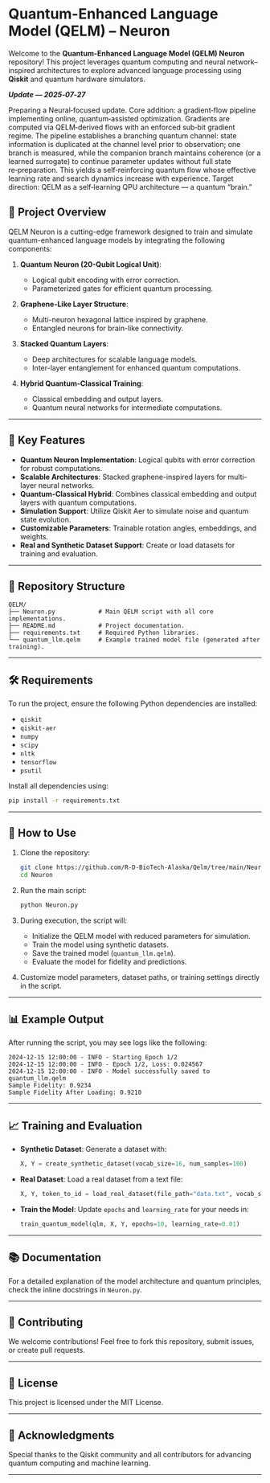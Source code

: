# Quantum-Enhanced Language Model (QELM) – Neuron

Welcome to the **Quantum-Enhanced Language Model (QELM) Neuron** repository! This project leverages quantum computing and neural
network–inspired architectures to explore advanced language processing using **Qiskit** and quantum hardware simulators.

***Update — 2025‑07‑27***

Preparing a Neural‑focused update. Core addition: a gradient‑flow pipeline implementing online, quantum‑assisted optimization. Gradients are computed via QELM‑derived flows with an enforced sub‑bit gradient regime. The pipeline establishes a branching quantum channel: state information is duplicated at the channel level prior to observation; one branch is measured, while the companion branch maintains coherence (or a learned surrogate) to continue parameter updates without full state re‑preparation. This yields a self‑reinforcing quantum flow whose effective learning rate and search dynamics increase with experience. Target direction: QELM as a self‑learning QPU architecture — a quantum “brain.”


## 🚀 Project Overview

QELM Neuron is a cutting-edge framework designed to train and simulate quantum-enhanced language models by integrating the following components:

1. **Quantum Neuron (20-Qubit Logical Unit)**:
   - Logical qubit encoding with error correction.
   - Parameterized gates for efficient quantum processing.

2. **Graphene-Like Layer Structure**:
   - Multi-neuron hexagonal lattice inspired by graphene.
   - Entangled neurons for brain-like connectivity.

3. **Stacked Quantum Layers**:
   - Deep architectures for scalable language models.
   - Inter-layer entanglement for enhanced quantum computations.

4. **Hybrid Quantum-Classical Training**:
   - Classical embedding and output layers.
   - Quantum neural networks for intermediate computations.

---

## 🔑 Key Features

- **Quantum Neuron Implementation**: Logical qubits with error correction for robust computations.
- **Scalable Architectures**: Stacked graphene-inspired layers for multi-layer neural networks.
- **Quantum-Classical Hybrid**: Combines classical embedding and output layers with quantum computations.
- **Simulation Support**: Utilize Qiskit Aer to simulate noise and quantum state evolution.
- **Customizable Parameters**: Trainable rotation angles, embeddings, and weights.
- **Real and Synthetic Dataset Support**: Create or load datasets for training and evaluation.

---

## 📂 Repository Structure

```
QELM/
├── Neuron.py            # Main QELM script with all core implementations.
├── README.md            # Project documentation.
├── requirements.txt     # Required Python libraries.
└── quantum_llm.qelm     # Example trained model file (generated after training).
```

---

## 🛠️ Requirements

To run the project, ensure the following Python dependencies are installed:

- `qiskit`
- `qiskit-aer`
- `numpy`
- `scipy`
- `nltk`
- `tensorflow`
- `psutil`


Install all dependencies using:
```bash
pip install -r requirements.txt
```

---

## 📖 How to Use

1. Clone the repository:
   ```bash
   git clone https://github.com/R-D-BioTech-Alaska/Qelm/tree/main/Neural/Neuron.git
   cd Neuron
   ```

2. Run the main script:
   ```bash
   python Neuron.py
   ```

3. During execution, the script will:
   - Initialize the QELM model with reduced parameters for simulation.
   - Train the model using synthetic datasets.
   - Save the trained model (`quantum_llm.qelm`).
   - Evaluate the model for fidelity and predictions.

4. Customize model parameters, dataset paths, or training settings directly in the script.

---

## 📊 Example Output

After running the script, you may see logs like the following:

```plaintext
2024-12-15 12:00:00 - INFO - Starting Epoch 1/2
2024-12-15 12:00:00 - INFO - Epoch 1/2, Loss: 0.024567
2024-12-15 12:00:00 - INFO - Model successfully saved to quantum_llm.qelm
Sample Fidelity: 0.9234
Sample Fidelity After Loading: 0.9210
```

---

## 📈 Training and Evaluation

- **Synthetic Dataset**:
  Generate a dataset with:
  ```python
  X, Y = create_synthetic_dataset(vocab_size=16, num_samples=100)
  ```

- **Real Dataset**:
  Load a real dataset from a text file:
  ```python
  X, Y, token_to_id = load_real_dataset(file_path="data.txt", vocab_size=5000)
  ```

- **Train the Model**:
  Update `epochs` and `learning_rate` for your needs in:
  ```python
  train_quantum_model(qlm, X, Y, epochs=10, learning_rate=0.01)
  ```

---

## 📚 Documentation

For a detailed explanation of the model architecture and quantum principles, check the inline docstrings in `Neuron.py`.

---

## 🤝 Contributing

We welcome contributions! Feel free to fork this repository, submit issues, or create pull requests.

---

## 📜 License

This project is licensed under the MIT License.

---

## 🙌 Acknowledgments

Special thanks to the Qiskit community and all contributors for advancing quantum computing and machine learning.

---
